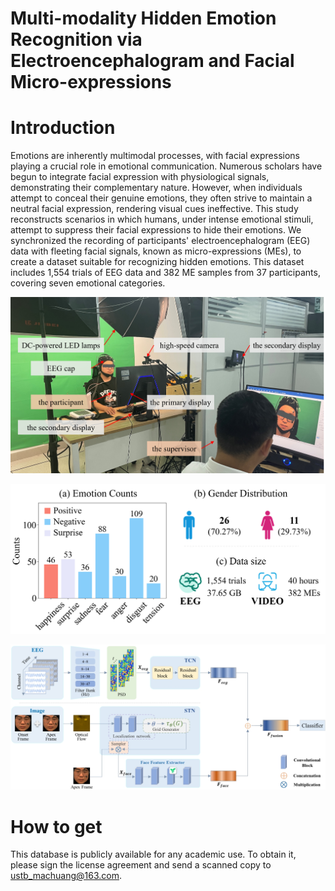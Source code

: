 # Multi-modality Hidden Emotion Recognition via Electroencephalogram and Facial Micro-expressions

# Introduction

Emotions are inherently multimodal processes, with facial expressions playing a crucial role in emotional communication. Numerous scholars have begun to integrate facial expression with physiological signals, demonstrating their complementary nature. However, when individuals attempt to conceal their genuine emotions, they often strive to maintain a neutral facial expression, rendering visual cues ineffective. This study reconstructs scenarios in which humans, under intense emotional stimuli, attempt to suppress their facial expressions to hide their emotions. We synchronized the recording of participants' electroencephalogram (EEG) data with fleeting facial signals, known as micro-expressions (MEs), to create a dataset suitable for recognizing hidden emotions. This dataset includes 1,554 trials of EEG data and 382 ME samples from 37 participants, covering seven emotional categories.

![image](experimental-environment.png)

![image](data.png)

![image](model.png)

# How to get

This database is publicly available for any academic use. To obtain it, please sign the license agreement and send a scanned copy to ustb_machuang@163.com.
